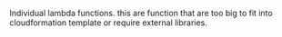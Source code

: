 Individual lambda functions. this are function that are too big to fit into cloudformation template or require external libraries.
